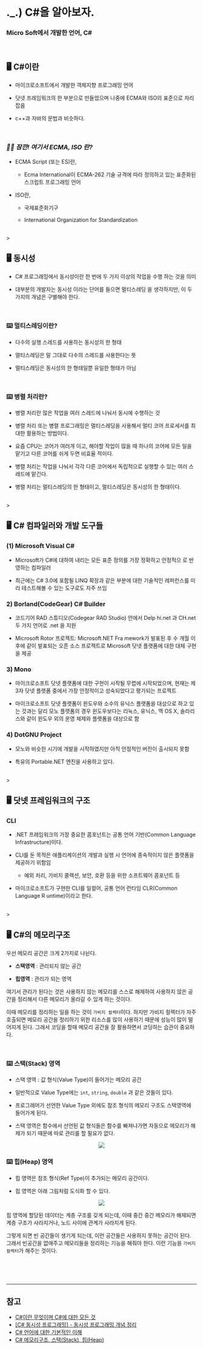 # ._.) C#을 알아보자.
### Micro Soft에서 개발한 언어, C#
<br/>

## 🖥 C#이란

* 마이크로소프트에서 개발한 객체지향 프로그래밍 언어

* 닷넷 프레임워크의 한 부분으로 만들었으며 나중에 ECMA와 ISO의 표준으로 자리잡음

* c++과 자바의 문법과 비슷하다.

<br/>

### _🖐🏻 잠깐! 여기서 __ECMA, ISO__ 란?_

* ECMA Script (또는 ES)란,

    * Ecma International이 ECMA-262 기술 규격에 따라 정의하고 있는 표준화된 스크립트 프로그래밍 언어

* ISO란,

    * 국제표준화기구

    * International Organization for Standardization


<br/>><br/>

## 🖥 동시성

* C# 프로그래밍에서 동시성이란 한 번에 두 가지 이상의 작업을 수행 하는 것을 의미

* 대부분의 개발자는 동시성 이라는 단어를 들으면 멀티스레딩 을 생각하지만, 이 두가지의 개념은 구별해야 한다.

<br/>

### ⌨️ 멀티스레딩이란?

* 다수의 실행 스레드를 사용하는 동시성의 한 형태

* 멀티스레딩은 말 그대로 다수의 스레드를 사용한다는 뜻

* 멀티스레딩은 동시성의 한 형태일뿐 유일한 형태가 아님

<br/>

### ⌨️ 병렬 처리란?

* 병렬 처리란 많은 작업을 여러 스레드에 나눠서 동시에 수행하는 것

* 병렬 처리 또는 병렬 프로그래밍은 멀티스레딩을 사용해서 멀티 코어 프로세서를 최대한 활용하는 방법이다.

* 요즘 CPU는 코어가 여러개 이고, 해야할 작업이 많을 때 하나의 코어에 모든 일을 맡기고 다른 코어를 쉬게 두면 비효율 적이다.

* 병렬 처리는 작업을 나눠서 각각 다른 코어에서 독립적으로 실행할 수 있는 여러 스레드에 맡긴다.

* 병렬 처리는 멀티스레딩의 한 형태이고, 멀티스레딩은 동시성의 한 형태이다.

<br/>><br/>

## 🖥 C# 컴파일러와 개발 도구들

### (1) Microsoft Visual C#
* Microsoft가 C#에 대하여 내리는 모든 표준 정의를 가장 정확하고 안정적으 로 반영하는 컴파일러

* 최근에는 C# 3.0에 포함될 LINQ 확장과 같은 부분에 대한 기술적인 레퍼런스를 미리 테스트해볼 수 있는 도구로도 자주 쓰임

### 2) Borland(CodeGear) C# Builder

* 코드기어 RAD 스튜디오(Codegear RAD Studio) 안에서 Delp hi.net 과 CH.net 두 가지 언어로 .net 을 지원

* Microsoft Rotor 프로젝트: Microsoft.NET Fra mework가 발표된 후 수 개월 이후에 같이 발표되는 오픈 소스 프로젝트로 Microsoft 닷넷 플랫폼에 대한 대체 구현을 제공

### 3) Mono

* 마이크로소프트 닷넷 플랫폼에 대한 구현이 시작될 무렵에 시작되었으며, 현재는 제3자 닷넷 플랫폼 중에서 가장 안정적이고 성숙되었다고 평가되는 프로젝트

* 마이크로소프트 닷넷 플랫폼이 윈도우와 소수의 유닉스 플랫폼을 대상으로 하고 있는 것과는 달리 모노 플랫폼의 경우 윈도우보다는 리눅스, 유닉스, 맥 OS X, 솔라리스와 같이 윈도우 외의 운영 체제와 플랫폼을 대상으로 함

### 4) DotGNU Project

* 모노와 비슷한 시기에 개발을 시작하였지만 아직 안정적인 버전이 출시되지 못함

* 특유의 Portable.NET 엔진을 사용하고 있다.

<br/>><br/>

## 🖥 닷넷 프레임워크의 구조

### CLI

* .NET 프레임워크의 가장 중요한 콤포넌트는 공통 언어 기반(Common Language Infrastructure)이다.

* CLI를 둔 목적은 애플리케이션의 개발과 실행 시 언어에 종속적이지 않은 플랫폼을 제공하기 위함임

    * 예외 처리, 가비지 콜렉션, 보안, 호환 등을 위한 소프트웨어 콤포넌트 등

* 마이크로소프트가 구현한 CLI를 일컬어, 공통 언어 런타임 CLR(Common Language R untime)이라고 한다.

<br/>><br/>

## 🖥 C#의 메모리구조

우선 메모리 공간은 크게 2가지로 나뉜다.

* **스택영역** : 관리되지 않는 공간

* **힙영역** : 관리가 되는 영역

여기서 관리가 된다는 것은 사용하지 않는 메모리를 스스로 해제하여 사용하지 않은 공간을 정리해서 다른 메모리가 올라갈 수 있게 하는 것이다.

이때 메모리를 정리하는 일을 하는 것이 `가비지 컬렉터`이다. 하지만 가비지 컬렉터가 자주 호출되면 메모리 공간을 정리하기 위한 리소스를 많이 사용하기 때문에 성능이 많이 떨어지게 된다. 그래서 코딩을 할때 메모리 공간을 잘 활용하면서 코딩하는 습관이 중요하다.

<br/>

### ⌨️ 스택(Stack) 영역

* 스택 영역 : 값 형식(Value Type)이 들어가는 메모리 공간 

* 일반적으로 Value Type에는 `int`, `string`, `double` 과 같은 것들이 있다.

* 프로그래머가 선언한 Value Type 외에도 참조 형식의 메모리 구조도 스택영역에 들어가게 된다.

* 스택 영역은 함수에서 선언된 값 형식들은 함수를 빠져나가면 자동으로 메모리가 해제가 되기 때문에 따로 관리를 할 필요가 없다.

<p align="center">
<img src="../img/stack.png">
</p>

### ⌨️ 힙(Heap) 영역

* 힙 영역은 참조 형식(Ref Type)이 추가되는 메모리 공간이다.

* 힙 영역은 아래 그림처럼 도식화 할 수 있다.

<p align="center">
<img src="../img/heap.png">
</p>

힙 영역에 할당된 데이터는 계층 구조를 갖게 되는데, 이때 중간 중간 메모리가 해제되면 계층 구조가 사라지거나, 노드 사이에 관계가 사라지게 된다.

그렇게 되면 빈 공간들이 생기게 되는데, 이런 공간들은 사용하지 못하는 공간이 된다. 그래서 빈공간을 없애주고 메모리들을 정리하는 기능을 해줘야 한다. 이런 기능을 `가비지 컬렉터`가 해주는 것이다.

<br/><br/><br/>
***

## 참고
* [C#이란 무엇이며 C#에 대한 모든 것](https://davey.tistory.com/entry/C-프로그래밍-Davey식-C-강좌-C이란-무엇이며-C에-대한-모든-것)
* [[C# 동시성 프로그래밍] - 동시성 프로그래밍 개념 정리](https://afsdzvcx123.tistory.com/entry/C-동시성-프로그래밍-동시성-프로그래밍-개념-정리)
* [C# 언어에 대한 기본적인 이해](https://velog.io/@yunicorn/C-언어에-대한-기본적인-이해)
* [C# 메모리구조, 스택(Stack), 힙(Heap)](https://tip1234.tistory.com/181)